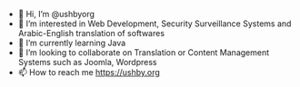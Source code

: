 - 👋 Hi, I’m @ushbyorg
- 👀 I’m interested in Web Development, Security Surveillance Systems and Arabic-English translation of softwares
- 🌱 I’m currently learning Java
- 💞️ I’m looking to collaborate on Translation or Content Management Systems such as Joomla, Wordpress
- 📫 How to reach me https://ushby.org

<!---
ushbyorg/ushbyorg is a ✨ special ✨ repository because its `README.md` (this file) appears on your GitHub profile.
You can click the Preview link to take a look at your changes.
--->
